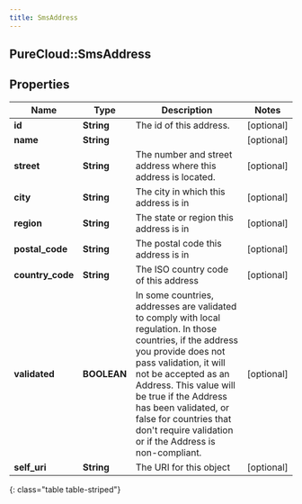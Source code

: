 ```yaml
---
title: SmsAddress
---
```

## PureCloud::SmsAddress

## Properties

|Name | Type | Description | Notes|
|------------ | ------------- | ------------- | -------------|
| **id** | **String** | The id of this address. | [optional] |
| **name** | **String** |  | [optional] |
| **street** | **String** | The number and street address where this address is located. | [optional] |
| **city** | **String** | The city in which this address is in | [optional] |
| **region** | **String** | The state or region this address is in | [optional] |
| **postal_code** | **String** | The postal code this address is in | [optional] |
| **country_code** | **String** | The ISO country code of this address | [optional] |
| **validated** | **BOOLEAN** | In some countries, addresses are validated to comply with local regulation. In those countries, if the address you provide does not pass validation, it will not be accepted as an Address. This value will be true if the Address has been validated, or false for countries that don&#39;t require validation or if the Address is non-compliant. | [optional] |
| **self_uri** | **String** | The URI for this object | [optional] |
{: class="table table-striped"}


